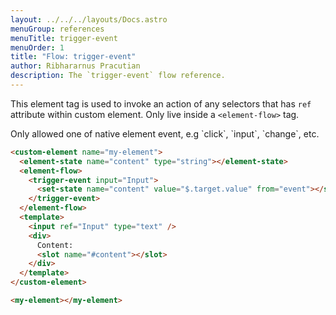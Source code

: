 ```yaml
---
layout: ../../../layouts/Docs.astro
menuGroup: references
menuTitle: trigger-event
menuOrder: 1
title: "Flow: trigger-event"
author: Ribhararnus Pracutian
description: The `trigger-event` flow reference.
---
```


This element tag is used to invoke an action of any selectors that has `ref` attribute within custom element. Only live inside a <anchor-link href="/references/elements/element-flow">`<element-flow>`</anchor-link> tag.

<ref-section title="Attributes">
  <ref-item-def name="[...native event]">
    Only allowed one of native element event, e.g `click`, `input`, `change`, etc.
  </ref-item-def>
</ref-section>

<ref-section title="Example"></ref-section>

```html
<custom-element name="my-element">
  <element-state name="content" type="string"></element-state>
  <element-flow>
    <trigger-event input="Input">
      <set-state name="content" value="$.target.value" from="event"></set-state>
    </trigger-event>
  </element-flow>
  <template>
    <input ref="Input" type="text" />
    <div>
      Content:
      <slot name="#content"></slot>
    </div>
  </template>
</custom-element>

<my-element></my-element>
```

<custom-element name="my-element">
  <element-state name="content" type="string"></element-state>
  <element-flow>
    <trigger-event input="Input">
      <set-state name="content" value="$.target.value" from="event"></set-state>
    </trigger-event>
  </element-flow>
  <template>
    <input ref="Input" type="text" />
    <div>Content: <slot name="#content"></slot></div>
  </template>
</custom-element>

<realm-demo>
  <my-element></my-element>
</realm-demo>

